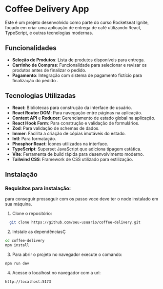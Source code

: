 # Coffee Delivery App

Este é um projeto desenvolvido como parte do curso Rocketseat Ignite, focado em criar uma aplicação de entrega de café utilizando React, TypeScript, e outras tecnologias modernas.

## Funcionalidades

- **Seleção de Produtos**: Lista de produtos disponíveis para entrega.
- **Carrinho de Compras**: Funcionalidade para selecionar e revisar os produtos antes de finalizar o pedido.
- **Pagamento**: Integração com sistema de pagamento fictício para finalização do pedido .

## Tecnologias Utilizadas

- **React**: Bibliotecas para construção da interface de usuário.
- **React Router DOM**: Para navegação entre páginas na aplicação.
- **Context API** e **Reducer**: Gerenciamento de estado global na aplicação.
- **React Hook Form**: Para construção e validação de formulários.
- **Zod**: Para validação de schemas de dados.
- **Immer**: Facilita a criação de cópias imutáveis do estado.
- **Intl**: Para formatação.
- **Phosphor React**: Ícones utilizados na interface.
- **TypeScript**: Superset JavaScript que adiciona tipagem estática.
- **Vite**: Ferramenta de build rápida para desenvolvimento moderno.
- **Tailwind CSS**: Framework de CSS utilizado para estilização.

## Instalação

### Requisitos para instalação:

para conseguir prosseguir com os passo voce deve ter o node instalado em sua máquina.

1. Clone o repositório:

```bash
  git clone https://github.com/seu-usuario/coffee-delivery.git
```

2. Intstale as dependênciasÇ

```bash
cd coffee-delivery
npm install
```

3. Para abrir o projeto no navegador execute o comando:

```bash
npm run dev
```

4. Acesse o localhost no navegador com a url:

```bash
http://localhost:5173
```
